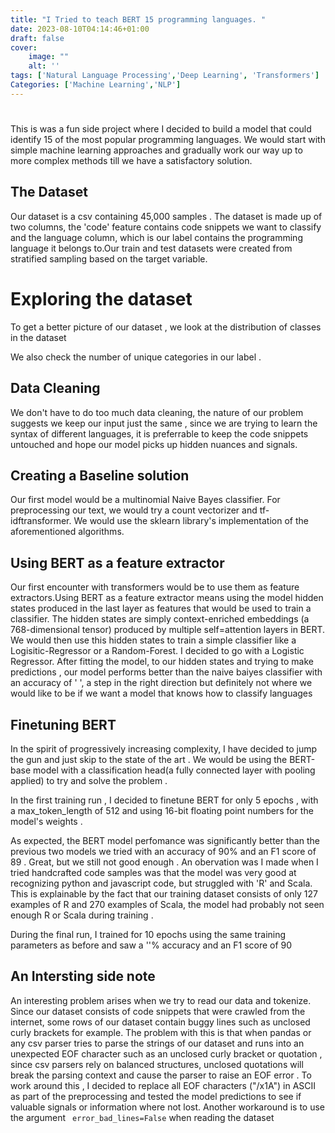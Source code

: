 ```yaml
---
title: "I Tried to teach BERT 15 programming languages. "
date: 2023-08-10T04:14:46+01:00
draft: false 
cover:
    image: ""
    alt: ''
tags: ['Natural Language Processing','Deep Learning', 'Transformers']
Categories: ['Machine Learning','NLP']
---
```


# 

This is was a fun side project where I decided to build a model that could identify 15 of the most popular programming languages.
We would start with simple machine learning approaches and gradually work our way up to more complex methods till we have a satisfactory solution. 

## The Dataset 
Our dataset is a csv containing 45,000 samples . The dataset is made up of two columns, the 'code' feature contains  code snippets we want to classify and the language column, which is our label contains the programming language it belongs to.Our train and test datasets were created from stratified sampling based on the target variable. 

# Exploring the dataset 
To get a better picture of our dataset , we look at the distribution of classes in the dataset 

We also check the number of unique categories in our label . 


## Data Cleaning 
We don't have to do too much data cleaning, the nature of our problem suggests we keep our input just the same , since we are trying to learn the syntax of different languages, it is preferrable to keep the code snippets untouched and hope our model picks up hidden nuances and signals.

## Creating a Baseline solution 

Our first model would be a multinomial Naive Bayes classifier. For preprocessing our text, we would try  a count vectorizer and tf-idftransformer. 
We would use the sklearn library's implementation of the aforementioned algorithms. 

## Using BERT as a feature extractor
Our first encounter with transformers would be to use them as feature extractors.Using BERT as a feature extractor means using the model hidden states produced in the last layer as features that would be used to train a classifier. The hidden states are simply context-enriched embeddings (a 768-dimensional tensor) produced by multiple self=attention layers in BERT. We would then use this hidden states to train a simple classifier like a Logisitic-Regressor or a Random-Forest. I decided to go with a Logistic Regressor. After fitting the model, to our hidden states and trying to make predictions , our model performs better than the naive baiyes classifier with an accuracy of ' ', a step in the right direction but definitely not where we would like to be if we want a model that knows how to classify languages  


## Finetuning BERT 
In the spirit of progressively increasing complexity, I have decided to jump the gun and just skip to the state of the art . We would be using the BERT-base model with a classification head(a fully connected layer with pooling applied) to try and solve the problem . 

In the first training run , I decided to finetune BERT for only 5 epochs , with a max_token_length of 512 and using 16-bit floating point numbers for the model's weights . 

As expected, the BERT model perfomance was significantly better than the previous two models we tried with an accuracy of 90% and an F1 score of 89 . Great, but we still not good enough . An obervation was I made when I tried handcrafted code samples was that the model was very good at recognizing python and javascript code, but  struggled with 'R' and Scala. This is explainable by the fact that our training dataset consists of only 127 examples of R and 270 examples of Scala, the model had probably not seen enough R or Scala during training . 

During the final run, I trained for 10 epochs using the same training parameters as before and saw a ''% accuracy and an F1 score of 90

## An Intersting side note 
An interesting problem arises when we try to read our data and tokenize. Since our dataset consists of code snippets that were crawled from the internet, some rows of our dataset contain buggy lines such as unclosed curly brackets for example. The problem with this is that when pandas or any csv parser tries to parse the strings of our  dataset and runs into an unexpected EOF character such as an unclosed curly bracket or quotation , since csv parsers rely on balanced structures, unclosed quotations will break the parsing context and cause the parser to raise an EOF error . To work around this , I decided to replace all EOF characters ("/x1A") in ASCII as part of the preprocessing and tested the model predictions to see if valuable signals or information where not lost. Another workaround is to use the argument ` error_bad_lines=False` when reading the dataset 




